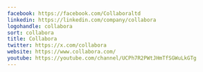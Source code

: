 ```yaml
---
facebook: https://facebook.com/Collaboraltd
linkedin: https://linkedin.com/company/collabora
logohandle: collabora
sort: collabora
title: Collabora
twitter: https://x.com/collabora
website: https://www.collabora.com/
youtube: https://youtube.com/channel/UCPh7R2PWtJHmTfSGWuLkGTg
---
```

